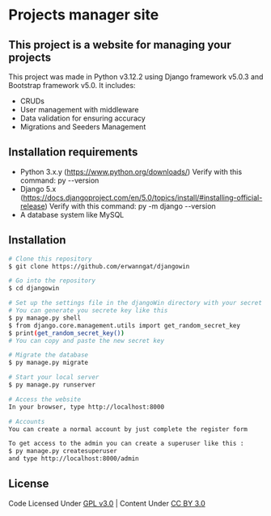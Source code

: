 # Projects manager site

## This project is a website for managing your projects

This project was made in Python v3.12.2 using Django framework v5.0.3 and Bootstrap framework v5.0.
It includes:
- CRUDs
- User management with middleware
- Data validation for ensuring accuracy
- Migrations and Seeders Management

## Installation requirements
- Python 3.x.y (https://www.python.org/downloads/)
  Verify with this command: py --version
- Django 5.x (https://docs.djangoproject.com/en/5.0/topics/install/#installing-official-release)
  Verify with this command: py -m django --version
- A database system like MySQL

## Installation
```bash
# Clone this repository
$ git clone https://github.com/erwanngat/djangowin

# Go into the repository
$ cd djangowin

# Set up the settings file in the djangoWin directory with your secret key and database information
# You can generate you secrete key like this
$ py manage.py shell
$ from django.core.management.utils import get_random_secret_key
$ print(get_random_secret_key())
# You can copy and paste the new secret key

# Migrate the database
$ py manage.py migrate

# Start your local server 
$ py manage.py runserver

# Access the website
In your browser, type http://localhost:8000

# Accounts
You can create a normal account by just complete the register form

To get access to the admin you can create a superuser like this :
$ py manage.py createsuperuser
and type http://localhost:8000/admin

```

## License 

Code Licensed Under [GPL v3.0](https://www.gnu.org/licenses/gpl-3.0.en.html) | Content Under [CC BY 3.0](https://creativecommons.org/licenses/by/3.0/)
